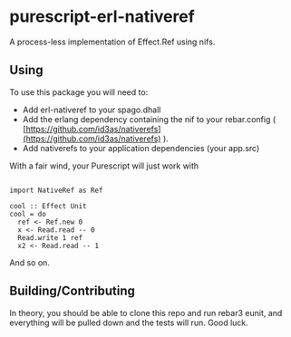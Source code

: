 # purescript-erl-nativeref

A process-less implementation of Effect.Ref using nifs.

Using
-----

To use this package you will need to:

- Add erl-nativeref to your spago.dhall 
- Add the erlang dependency containing the nif to your rebar.config ( [https://github.com/id3as/nativerefs](https://github.com/id3as/nativerefs) ).
- Add nativerefs to your application dependencies (your app.src)

With a fair wind, your Purescript will just work with

```

import NativeRef as Ref

cool :: Effect Unit
cool = do
  ref <- Ref.new 0
  x <- Read.read -- 0
  Read.write 1 ref
  x2 <- Read.read -- 1
```


And so on.

Building/Contributing
---

In theory, you should be able to clone this repo and run rebar3 eunit, and everything will be pulled down and the tests will run. Good luck.
